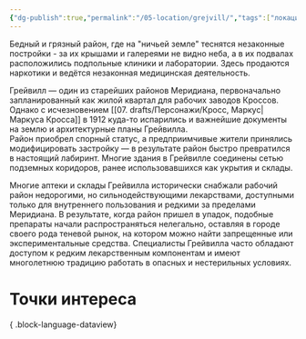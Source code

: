 ```yaml
---
{"dg-publish":true,"permalink":"/05-location/grejvill/","tags":["локация/район"]}
---
```



Бедный и грязный район, где на "ничьей земле" теснятся незаконные постройки - за их крышами и галереями не видно неба, а в их подвалах расположились подпольные клиники и лаборатории. Здесь продаются наркотики и ведётся незаконная медицинская деятельность.

Грейвилл — один из старейших районов Меридиана, первоначально запланированный как жилой квартал для рабочих заводов Кроссов. Однако с исчезновением [[07. drafts/Персонажи/Кросс, Маркус\|Маркуса Кросса]] в 1912 куда-то испарились и важнейшие документы на землю и архитектурные планы Грейвилла.  
Район приобрел спорный статус, а предприимчивые жители принялись  модифицировать застройку — в результате район быстро превратился в настоящий лабиринт. Многие здания в Грейвилле соединены сетью подземных коридоров, ранее использовавшихся как укрытия и склады. 

Многие аптеки и склады Грейвилла исторически снабжали рабочий район недорогими, но сильнодействующими лекарствами, доступными только для внутреннего пользования и редкими за пределами Меридиана. В результате, когда район пришел в упадок, подобные препараты начали распространяться нелегально, оставляя в городе своего рода теневой рынок, на котором можно найти запрещенные или экспериментальные средства. Специалисты Грейвилла часто обладают доступом к редким лекарственным компонентам и имеют многолетнюю традицию работать в опасных и нестерильных условиях.

# Точки интереса

{ .block-language-dataview}